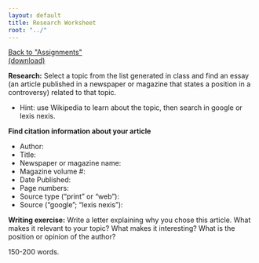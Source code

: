 ```yaml
---
layout: default
title: Research Worksheet
root: "../"
---
```

[Back to "Assignments"](index.html)  
[(download)](researchWorksheet.docx)  

**Research:** Select a topic from the list generated in class and find an essay (an article published in a newspaper or magazine that states a position in a controversy) related to that topic.  

* Hint: use Wikipedia to learn about the topic, then search in google or lexis nexis.  

**Find citation information about your article**  
* Author:  
* Title:
* Newspaper or magazine name:  
* Magazine volume #:  
* Date Published:  
* Page numbers:  
* Source type (“print” or “web”):  
* Source (“google”; “lexis nexis”):  


**Writing exercise:** Write a letter explaining why you chose this article. What makes it relevant to your topic? What makes it interesting? What is the position or opinion of the author?  

150-200 words.
	



